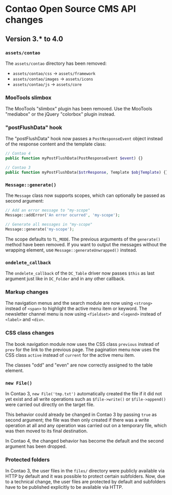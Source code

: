 Contao Open Source CMS API changes
==================================

Version 3.* to 4.0
------------------

### `assets/contao`

The `assets/contao` directory has been removed:

- `assets/contao/css` -> `assets/framework`
- `assets/contao/images` -> `assets/icons`
- `assets/contao/js` -> `assets/core`


### MooTools slimbox

The MooTools "slimbox" plugin has been removed. Use the MooTools "mediabox" or
the jQuery "colorbox" plugin instead.


### "postFlushData" hook

The "postFlushData" hook now passes a `PostResponseEvent` object instead of
the response content and the template class:

```php
// Contao 4
public function myPostFlushData(PostResponseEvent $event) {}

// Contao 3
public function myPostFlushData($strResponse, Template $objTemplate) {}
```


### `Message::generate()`

The `Message` class now supports scopes, which can optionally be passed as
second argument:

```php
// Add an error message to "my-scope"
Message::addError('An error ocurred', 'my-scope');

// Generate all messages in "my-scope"
Message::generate('my-scope');
```

The scope defaults to `TL_MODE`. The previous arguments of the `generate()`
method have been removed. If you want to output the messages without the
wrapping element, use `Message::generateUnwrapped()` instead.


### `ondelete_callback`

The `ondelete_callback` of the `DC_Table` driver now passes `$this` as last
argument just like in `DC_Folder` and in any other callback.


### Markup changes

The navigation menus and the search module are now using `<strong>` instead of
`<span>` to highlight the active menu item or keyword. The newsletter channel
menu is now using `<fieldset>` and `<legend>` instead of `<label>` and `<div>`.


### CSS class changes

The book navigation module now uses the CSS class `previous` instead of `prev`
for the link to the previous page. The pagination menu now uses the CSS class
`active` instead of `current` for the active menu item.

The classes "odd" and "even" are now correctly assigned to the table element.


### `new File()`

In Contao 3, `new File('tmp.txt')` automatically created the file if it did not
yet exist and all write operations such as `$file->write()` or `$file->append()`
were carried out directly on the target file.

This behavior could already be changed in Contao 3 by passing `true` as second
argument; the file was then only created if there was a write operation at all
and any operation was carried out on a temporary file, which was then moved to
its final destination.

In Contao 4, the changed behavior has become the default and the second argument
has been dropped.


### Protected folders

In Contao 3, the user files in the `files/` directory were publicly available
via HTTP by default and it was possible to protect certain subfolders. Now, due
to a technical change, the user files are protected by default and subfolders
have to be published explicitly to be available via HTTP.
